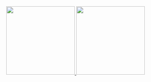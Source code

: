 ##
<div align="center">
  <a href="https://github.com/afonsopint0">
  <img height="180em" src="https://github-readme-stats.vercel.app/api?username=afonsopint0&show_icons=true&theme=dracula&include_all_commits=true&count_private=true"/>
  <img height="180em" src="https://github-readme-stats.vercel.app/api/top-langs/?username=afonsopint0&layout=compact&langs_count=7&theme=dracula"/>
</div>
